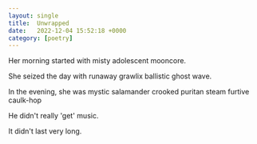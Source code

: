```yaml
---
layout: single
title:  Unwrapped
date:   2022-12-04 15:52:18 +0000
category: [poetry]
---
```

Her morning started with misty adolescent mooncore.

She seized the day with runaway grawlix ballistic ghost wave.

In the evening, she was mystic salamander crooked puritan steam furtive caulk-hop

He didn't really 'get' music.

It didn't last very long. 
